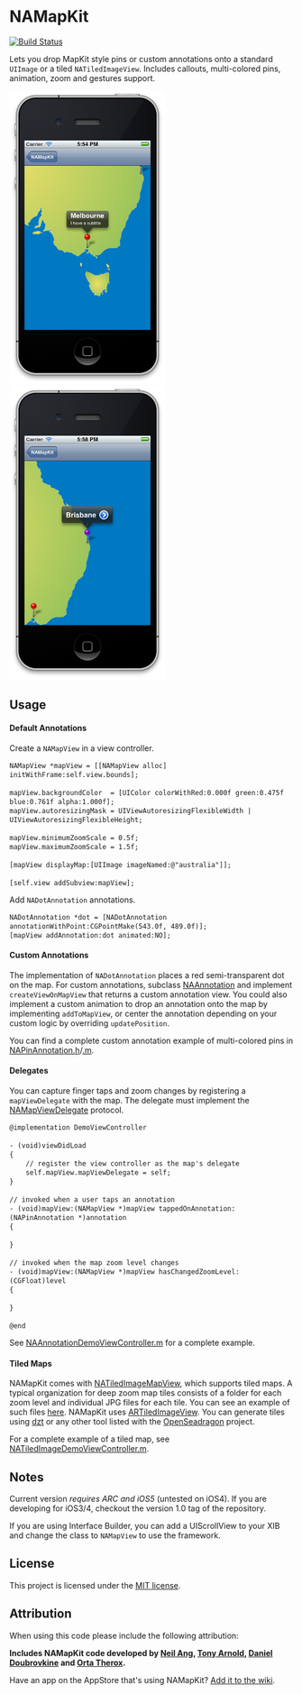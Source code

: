 NAMapKit
========

[![Build Status](https://travis-ci.org/neilang/NAMapKit.png)](https://travis-ci.org/neilang/NAMapKit)

Lets you drop MapKit style pins or custom annotations onto a standard `UIImage` or a tiled `NATiledImageView`. Includes callouts, multi-colored pins, animation, zoom and gestures support.

![Melbourne, Australia](Demo/Screenshots/melbourne.png)
![Brisbane, Australia](Demo/Screenshots/brisbane.png)

Usage
-----

#### Default Annotations

Create a `NAMapView` in a view controller.

``` objc
NAMapView *mapView = [[NAMapView alloc] initWithFrame:self.view.bounds];

mapView.backgroundColor  = [UIColor colorWithRed:0.000f green:0.475f blue:0.761f alpha:1.000f];
mapView.autoresizingMask = UIViewAutoresizingFlexibleWidth | UIViewAutoresizingFlexibleHeight;

mapView.minimumZoomScale = 0.5f;
mapView.maximumZoomScale = 1.5f;

[mapView displayMap:[UIImage imageNamed:@"australia"]];

[self.view addSubview:mapView];
```

Add `NADotAnnotation` annotations.

```
NADotAnnotation *dot = [NADotAnnotation annotationWithPoint:CGPointMake(543.0f, 489.0f)];
[mapView addAnnotation:dot animated:NO];
```

#### Custom Annotations

The implementation of `NADotAnnotation` places a red semi-transparent dot on the map. For custom annotations, subclass [NAAnnotation](NAMapKit/NAAnnotation.h) and implement `createViewOnMapView` that returns a custom annotation view. You could also implement a custom animation to drop an annotation onto the map by implementing `addToMapView`, or center the annotation depending on your custom logic by overriding `updatePosition`.

You can find a complete custom annotation example of multi-colored pins in [NAPinAnnotation.h](NAMapKit/NAPinAnnotation.h)/[.m](NAMapKit/NAPinAnnotation.m).

#### Delegates

You can capture finger taps and zoom changes by registering a `mapViewDelegate` with the map. The delegate must implement the [NAMapViewDelegate](NAMapKit/NAMapViewDelegate.h) protocol.

```objc
@implementation DemoViewController

- (void)viewDidLoad
{
    // register the view controller as the map's delegate
    self.mapView.mapViewDelegate = self;
}

// invoked when a user taps an annotation
- (void)mapView:(NAMapView *)mapView tappedOnAnnotation:(NAPinAnnotation *)annotation
{

}

// invoked when the map zoom level changes
- (void)mapView:(NAMapView *)mapView hasChangedZoomLevel:(CGFloat)level
{

}

@end
```

See [NAAnnotationDemoViewController.m](Demo/Demo/NAAnnotationDemoViewController.m) for a complete example.

#### Tiled Maps

NAMapKit comes with [NATiledImageMapView](NAMapKit/NATiledImageMapView.h), which supports tiled maps. A typical organization for deep zoom map tiles consists of a folder for each zoom level and individual JPG files for each tile. You can see an example of such files [here](Demo/Maps/Armory2014/tiles). NAMapKit uses [ARTiledImageView](https://github.com/dblock/ARTiledImageView). You can generate tiles using [dzt](https://github.com/dblock/dzt) or any other tool listed with the [OpenSeadragon](http://openseadragon.github.io/examples/creating-zooming-images) project.

For a complete example of a tiled map, see [NATiledImageDemoViewController.m](Demo/Demo/NATiledImageDemoViewController.m).

Notes
-----

Current version _requires ARC and iOS5_ (untested on iOS4). If you are developing for iOS3/4, checkout the version 1.0 tag of the repository.

If you are using Interface Builder, you can add a UIScrollView to your XIB and change the class to `NAMapView` to use the framework.

License
-------

This project is licensed under the [MIT license](LICENSE).

Attribution
-----------

When using this code please include the following attribution:

**Includes NAMapKit code developed by [Neil Ang](http://neilang.com/), [Tony Arnold](http://thecocoabots.com/), [Daniel Doubrovkine](http://code.dblock.org/) and [Orta Therox](http://orta.github.io/).**

Have an app on the AppStore that's using NAMapKit? [Add it to the wiki](https://github.com/neilang/NAMapKit/wiki).
